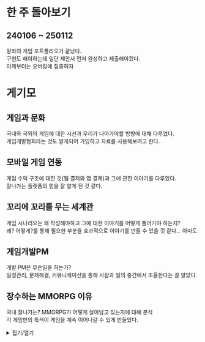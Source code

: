 # 한 주 돌아보기
## 240106 ~ 250112

왕좌의 게임 포트폴리오가 끝났다.\
구현도 해야하는데 일단 제안서 먼저 완성하고 제출해야겠다.\
이제부터는 오버킬에 집중하자



# 게기모
## 게임과 문화
국내와 국외의 게임에 대한 시선과 우리가 나아가야할 방향에 대해 다루었다.\
게임개발협회라는 것도 알게되어 가입하고 자료를 사용해보려고 한다.

## 모바일 게임 연동
게임 수익 구조에 대한 것(웹 결제와 앱 결제)과 그에 관한 이야기를 다루었다.\
잘나가는 플랫폼의 힘을 잘 알게 된 것 같다.

## 꼬리에 꼬리를 무는 세계관
게임 시나리오는 왜 작성해야하고 그에 대한 이야기를 어떻게 풀어가야 하는지?\
왜? 어떻게?를 통해 필요한 부분을 효과적으로 이야기를 만들 수 있을 것 같다... 아마도.

## 게임개발PM
개발 PM은 무슨일을 하는가?\
일정관리, 문제해결, 커뮤니케이션을 통해 사람과 일의 중간에서 조율한다는 걸 알았다.

## 장수하는 MMORPG 이유
국내 잘나가는? MMORPG가 어떻게 살아남고 있는지에 대해 분석\
각 게임만의 특색이 게임을 계속 이어나갈 수 있게 만들었다.



<details>
<summary>접기/열기</summary>

![image](https://github.com/user-attachments/assets/91541fff-8dd1-4553-92a9-b1e7abb26e2b)

잘 쉬다 왔다. 얼마나
</details>

